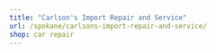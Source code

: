 ```yaml
---
title: "Carlson's Import Repair and Service"
url: /spokane/carlsons-import-repair-and-service/
shop: car repair
---
```

